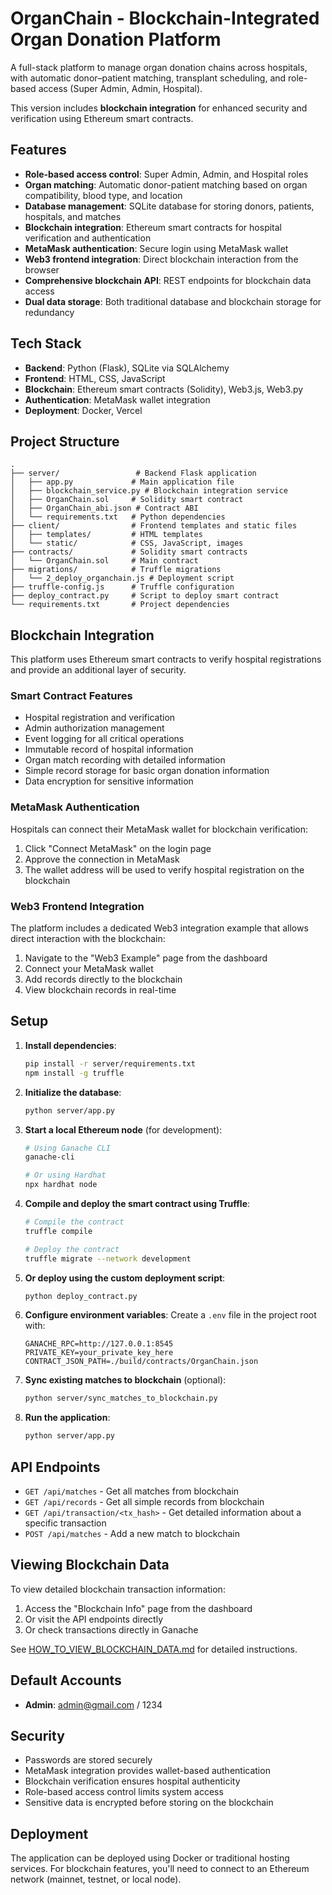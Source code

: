 # OrganChain - Blockchain-Integrated Organ Donation Platform

A full-stack platform to manage organ donation chains across hospitals, with automatic donor–patient matching, transplant scheduling, and role-based access (Super Admin, Admin, Hospital).

This version includes **blockchain integration** for enhanced security and verification using Ethereum smart contracts.

## Features

- **Role-based access control**: Super Admin, Admin, and Hospital roles
- **Organ matching**: Automatic donor-patient matching based on organ compatibility, blood type, and location
- **Database management**: SQLite database for storing donors, patients, hospitals, and matches
- **Blockchain integration**: Ethereum smart contracts for hospital verification and authentication
- **MetaMask authentication**: Secure login using MetaMask wallet
- **Web3 frontend integration**: Direct blockchain interaction from the browser
- **Comprehensive blockchain API**: REST endpoints for blockchain data access
- **Dual data storage**: Both traditional database and blockchain storage for redundancy

## Tech Stack

- **Backend**: Python (Flask), SQLite via SQLAlchemy
- **Frontend**: HTML, CSS, JavaScript
- **Blockchain**: Ethereum smart contracts (Solidity), Web3.js, Web3.py
- **Authentication**: MetaMask wallet integration
- **Deployment**: Docker, Vercel

## Project Structure

```
.
├── server/                 # Backend Flask application
│   ├── app.py             # Main application file
│   ├── blockchain_service.py # Blockchain integration service
│   ├── OrganChain.sol     # Solidity smart contract
│   ├── OrganChain_abi.json # Contract ABI
│   └── requirements.txt   # Python dependencies
├── client/                # Frontend templates and static files
│   ├── templates/         # HTML templates
│   └── static/            # CSS, JavaScript, images
├── contracts/             # Solidity smart contracts
│   └── OrganChain.sol     # Main contract
├── migrations/            # Truffle migrations
│   └── 2_deploy_organchain.js # Deployment script
├── truffle-config.js      # Truffle configuration
├── deploy_contract.py     # Script to deploy smart contract
└── requirements.txt       # Project dependencies
```

## Blockchain Integration

This platform uses Ethereum smart contracts to verify hospital registrations and provide an additional layer of security.

### Smart Contract Features

- Hospital registration and verification
- Admin authorization management
- Event logging for all critical operations
- Immutable record of hospital information
- Organ match recording with detailed information
- Simple record storage for basic organ donation information
- Data encryption for sensitive information

### MetaMask Authentication

Hospitals can connect their MetaMask wallet for blockchain verification:
1. Click "Connect MetaMask" on the login page
2. Approve the connection in MetaMask
3. The wallet address will be used to verify hospital registration on the blockchain

### Web3 Frontend Integration

The platform includes a dedicated Web3 integration example that allows direct interaction with the blockchain:
1. Navigate to the "Web3 Example" page from the dashboard
2. Connect your MetaMask wallet
3. Add records directly to the blockchain
4. View blockchain records in real-time

## Setup

1. **Install dependencies**:
   ```bash
   pip install -r server/requirements.txt
   npm install -g truffle
   ```

2. **Initialize the database**:
   ```bash
   python server/app.py
   ```

3. **Start a local Ethereum node** (for development):
   ```bash
   # Using Ganache CLI
   ganache-cli
   
   # Or using Hardhat
   npx hardhat node
   ```

4. **Compile and deploy the smart contract using Truffle**:
   ```bash
   # Compile the contract
   truffle compile
   
   # Deploy the contract
   truffle migrate --network development
   ```

5. **Or deploy using the custom deployment script**:
   ```bash
   python deploy_contract.py
   ```

6. **Configure environment variables**:
   Create a `.env` file in the project root with:
   ```env
   GANACHE_RPC=http://127.0.0.1:8545
   PRIVATE_KEY=your_private_key_here
   CONTRACT_JSON_PATH=./build/contracts/OrganChain.json
   ```

7. **Sync existing matches to blockchain** (optional):
   ```bash
   python server/sync_matches_to_blockchain.py
   ```

8. **Run the application**:
   ```bash
   python server/app.py
   ```

## API Endpoints

- `GET /api/matches` - Get all matches from blockchain
- `GET /api/records` - Get all simple records from blockchain
- `GET /api/transaction/<tx_hash>` - Get detailed information about a specific transaction
- `POST /api/matches` - Add a new match to blockchain

## Viewing Blockchain Data

To view detailed blockchain transaction information:
1. Access the "Blockchain Info" page from the dashboard
2. Or visit the API endpoints directly
3. Or check transactions directly in Ganache

See [HOW_TO_VIEW_BLOCKCHAIN_DATA.md](HOW_TO_VIEW_BLOCKCHAIN_DATA.md) for detailed instructions.

## Default Accounts

- **Admin**: admin@gmail.com / 1234

## Security

- Passwords are stored securely
- MetaMask integration provides wallet-based authentication
- Blockchain verification ensures hospital authenticity
- Role-based access control limits system access
- Sensitive data is encrypted before storing on the blockchain

## Deployment

The application can be deployed using Docker or traditional hosting services. For blockchain features, you'll need to connect to an Ethereum network (mainnet, testnet, or local node).